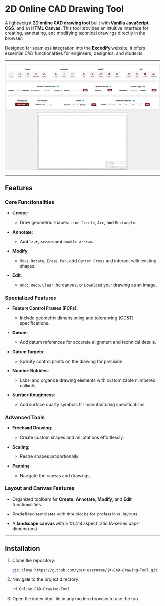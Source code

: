 # 2D Online CAD Drawing Tool  

A lightweight **2D online CAD drawing tool** built with **Vanilla JavaScript**, **CSS**, and an **HTML Canvas**. This tool provides an intuitive interface for creating, annotating, and modifying technical drawings directly in the browser. 

Designed for seamless integration into the **Excedify** website, it offers essential CAD functionalities for engineers, designers, and students.  

---

![2D CAD Drawing Tool Screenshot](Images/screenshot.png)

---

## Features  


### Core Functionalities  
- **Create**:  
  - Draw geometric shapes: `Line`, `Circle`, `Arc`, and `Rectangle`.
    
- **Annotate**:  
  - Add `Text`, `Arrows` and `Double-Arrows`.
    
- **Modify**:  
  - `Move`, `Rotate`, `Erase`, `Pan`, add `Center Cross` and interact with existing shapes.
     
- **Edit**:  
  - `Undo`, `Redo`, `Clear` the canvas, or `Download` your drawing as an image.
     

### Specialized Features  
- **Feature Control Frames (FCFs)**:  
  - Include geometric dimensioning and tolerancing (GD&T) specifications.
     
- **Datum**:  
  - Add datum references for accurate alignment and technical details.
     
- **Datum Targets**:  
  - Specify control points on the drawing for precision.
    
- **Number Bubbles**:  
  - Label and organize drawing elements with customizable numbered callouts.
    
- **Surface Roughness**:  
  - Add surface quality symbols for manufacturing specifications.
    

### Advanced Tools   
- **Freehand Drawing**:  
  - Create custom shapes and annotations effortlessly.
    
- **Scaling**:  
  - Resize shapes proportionally.
    
- **Panning**:  
  - Navigate the canvas and drawings.
     

### Layout and Canvas Features  
- Organized toolbars for **Create**, **Annotate**, **Modify**, and **Edit** functionalities.
  
- Predefined templates with title blocks for professional layouts.
  
- A **landscape canvas** with a 1:1.414 aspect ratio (A-series paper dimensions).  

---

## Installation  

1. Clone the repository:  
   ```bash  
   git clone https://github.com/your-username/2D-CAD-Drawing-Tool.git
2. Navigate to the project directory: 
   ```bash  
   cd Online-CAD-Drawing-Tool
3. Open the index.html file in any modern browser to use the tool.

